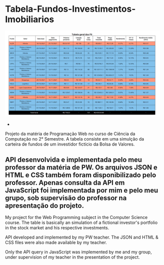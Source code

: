 # Tabela-Fundos-Investimentos-Imobiliarios

![exemplo tabela](exemplo.png)

-
Projeto da matéria de Programação Web no curso de Ciência da Computação no 2° Semestre. A tabela consiste em uma simulção da carteira de fundos de um investidor fictício da Bolsa de Valores.

API desenvolvida e implementada pelo meu professor da matéria de PW. Os arquivos JSON e HTML e CSS também foram disponibilizado pelo professor. Apenas consulta da API em JavaScript foi implementada por mim e pelo meu grupo, sob supervisão do professor na apresentação do projeto. 
-
My project for the Web Programming subject in the Computer Science course. The table is basically an simulation of a fictional investor's portfolio in the stock market and his respective investments.

API developed and implemented by my PW teacher. The JSON and HTML & CSS files were also made available by my teacher. 

Only the API query in JavaScript was implemented by me and my group, under supervision of my teacher in the presentation of the project.
